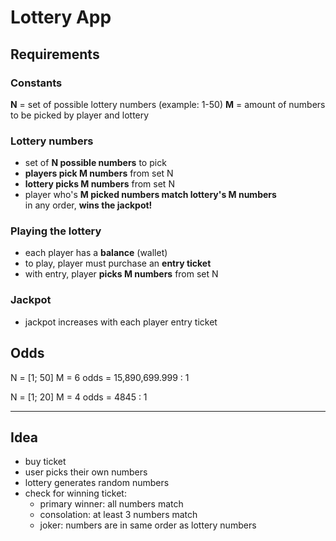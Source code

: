 # Lottery App
## Requirements
### Constants
__N__ = set of possible lottery numbers (example: 1-50)
__M__ = amount of numbers to be picked by player and lottery

### Lottery numbers
- set of __N possible numbers__ to pick
- __players pick M numbers__ from set N
- __lottery picks M numbers__ from set N
- player who's __M picked numbers match lottery's M numbers__  
  in any order, __wins the jackpot!__

### Playing the lottery
- each player has a __balance__ (wallet)
- to play, player must purchase an __entry ticket__
- with entry, player __picks M numbers__ from set N

### Jackpot
- jackpot increases with each player entry ticket

## Odds
N = [1; 50]
M = 6
odds = 15,890,699.999 : 1

N = [1; 20]
M = 4
odds = 4845 : 1

---

## Idea
- buy ticket
- user picks their own numbers
- lottery generates random numbers
- check for winning ticket:
  - primary winner: all numbers match
  - consolation: at least 3 numbers match
  - joker: numbers are in same order as lottery numbers